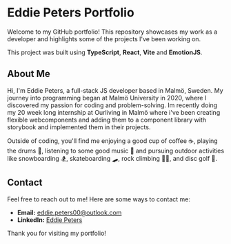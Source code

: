 # Eddie Peters Portfolio

Welcome to my GitHub portfolio! This repository showcases my work as a developer and highlights some of the projects I've been working on. 

This project was built using **TypeScript**, **React**, **Vite** and **EmotionJS**.

## About Me
Hi, I'm Eddie Peters, a full-stack JS developer based in Malmö, Sweden. My journey into programming began at Malmö University in 2020, where I discovered my passion for coding and problem-solving. Im recently doing my 20 week long internship at Ourliving in Malmö where i've been creating flexible webcomponents and adding them to a component library with storybook and implemented them in their projects.

Outside of coding, you'll find me enjoying a good cup of coffee ☕, playing the drums 🥁, listening to some good music 🎵 and pursuing outdoor activities like snowboarding 🏂, skateboarding 🛹, rock climbing 🧗‍♂️, and disc golf 🥏.

## Contact

Feel free to reach out to me! Here are some ways to contact me:

- **Email:** [eddie.peters00@outlook.com](mailto:eddie.peters00@outlook.com)
- **LinkedIn:** [Eddie Peters](https://linkedin.com/in/eddie-peters00)


Thank you for visiting my portfolio!
